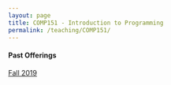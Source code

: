 ```yaml
---
layout: page
title: COMP151 - Introduction to Programming
permalink: /teaching/COMP151/
---
```



#### Past Offerings

[Fall 2019](/teaching/COMP151/fa19/)
